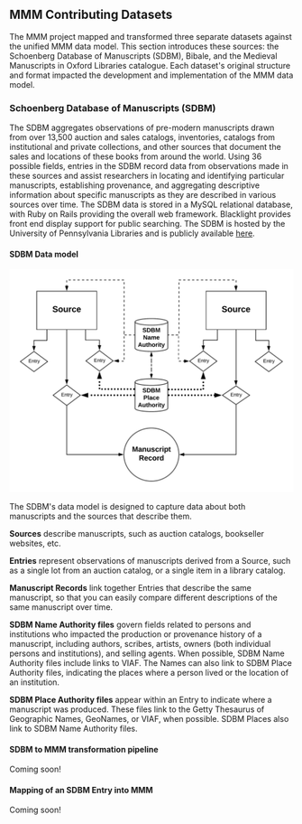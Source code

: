
## MMM Contributing Datasets

The MMM project mapped and transformed three separate datasets against the unified MMM data model. This section introduces these sources: the Schoenberg Database of Manuscripts (SDBM), Bibale, and the Medieval Manuscripts in Oxford Libraries catalogue. Each dataset's original structure and format impacted the development and implementation of the MMM data model.

### Schoenberg Database of Manuscripts (SDBM)

The SDBM aggregates observations of pre-modern manuscripts drawn from over 13,500 auction and sales catalogs, inventories, catalogs from institutional and private collections, and other sources that document the sales and locations of these books from around the world. Using 36 possible fields, entries in the SDBM record data from observations made in these sources and assist researchers in locating and identifying particular manuscripts, establishing provenance, and aggregating descriptive information about specific manuscripts as they are described in various sources over time. The SDBM data is stored in a MySQL relational database, with Ruby on Rails providing the overall web framework. Blacklight provides front end display support for public searching. The SDBM is hosted by the University of Pennsylvania Libraries and is publicly available [here](https://sdbm.library.upenn.edu/).

#### SDBM Data model

![Image of SDBM Data Model](NewSDBMflow.png)

The SDBM's data model is designed to capture data about both manuscripts and the sources that describe them.

**Sources** describe manuscripts, such as auction catalogs, bookseller websites, etc.

**Entries** represent observations of manuscripts derived from a Source, such as a single lot from an auction catalog, or a single item in a library catalog.

**Manuscript Records** link together Entries that describe the same manuscript, so that you can easily compare different descriptions of the same manuscript over time.

**SDBM Name Authority files** govern fields related to persons and institutions who impacted the production or provenance history of a manuscript, including authors, scribes, artists, owners (both individual persons and institutions), and selling agents. When possible, SDBM Name Authority files include links to VIAF. The Names can also link to SDBM Place Authority files, indicating the places where a person lived or the location of an institution.

**SDBM Place Authority files** appear within an Entry to indicate where a manuscript was produced. These files link to the Getty Thesaurus of Geographic Names, GeoNames, or VIAF, when possible. SDBM Places also link to SDBM Name Authority files.


#### SDBM to MMM transformation pipeline

Coming soon!

#### Mapping of an SDBM Entry into MMM

Coming soon!
